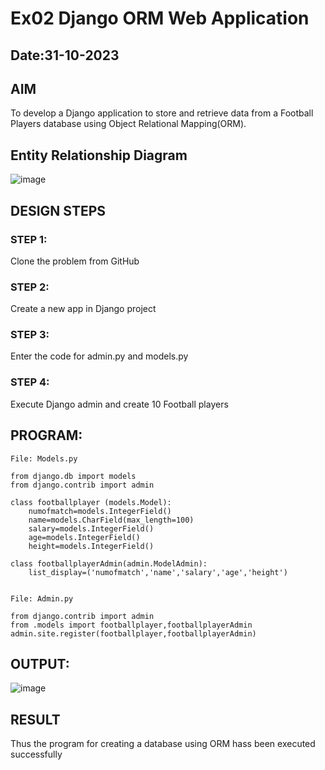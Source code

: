 # Ex02 Django ORM Web Application
## Date:31-10-2023

## AIM
To develop a Django application to store and retrieve data from a Football Players database using Object Relational Mapping(ORM).

## Entity Relationship Diagram
![image](https://github.com/Ragu-123/ORM/assets/113915622/d40b855d-e278-42a1-b7e7-63db7646c2fc)


## DESIGN STEPS

### STEP 1:
Clone the problem from GitHub

### STEP 2:
Create a new app in Django project

### STEP 3:
Enter the code for admin.py and models.py

### STEP 4:
Execute Django admin and create 10 Football players

## PROGRAM:
```
File: Models.py

from django.db import models
from django.contrib import admin

class footballplayer (models.Model):
    numofmatch=models.IntegerField()
    name=models.CharField(max_length=100)
    salary=models.IntegerField()
    age=models.IntegerField()
    height=models.IntegerField()

class footballplayerAdmin(admin.ModelAdmin):
    list_display=('numofmatch','name','salary','age','height')


File: Admin.py

from django.contrib import admin
from .models import footballplayer,footballplayerAdmin
admin.site.register(footballplayer,footballplayerAdmin)

```

## OUTPUT:
![image](https://github.com/Ragu-123/ORM/assets/113915622/ee2181bc-de05-49c1-bf65-c4777344f4de)





## RESULT
Thus the program for creating a database using ORM hass been executed successfully
